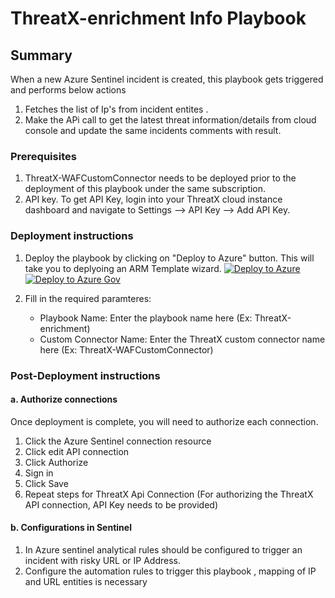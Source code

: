 # ThreatX-enrichment Info Playbook
 ## Summary
 When a new Azure Sentinel incident is created, this playbook gets triggered and performs below actions
 1. Fetches the list of Ip's from incident entites .
 2. Make the APi call to get the latest threat information/details from cloud console and update the same incidents comments with result.


### Prerequisites 
1. ThreatX-WAFCustomConnector needs to be deployed prior to the deployment of this playbook under the same subscription.
2. API key. To get API Key, login into your ThreatX cloud instance dashboard and navigate to Settings --> API Key --> Add API Key.

### Deployment instructions 
1. Deploy the playbook by clicking on "Deploy to Azure" button. This will take you to deplyoing an ARM Template wizard.
[![Deploy to Azure](https://aka.ms/deploytoazurebutton)](https://portal.azure.com/#create/Microsoft.Template/uri/https%3A%2F%2Fraw.githubusercontent.com%2FAzure%2FAzure-Sentinel%2Fmaster%2FSolutions%2FThreatXCloud%2FPlaybooks%2FThreatXPlaybooks%2FThreatX-encrichment%2Fazuredeploy.json)
[![Deploy to Azure Gov](https://aka.ms/deploytoazuregovbutton)](https://portal.azure.us/#create/Microsoft.Template/uri/https%3A%2F%2Fraw.githubusercontent.com%2FAzure%2FAzure-Sentinel%2Fmaster%2FSolutions%2FThreatXCloud%2FPlaybooks%2F%2FThreatXPlaybooks%2FThreatX-encrichment%2Fazuredeploy.json)

2. Fill in the required paramteres:
    * Playbook Name: Enter the playbook name here (Ex: ThreatX-enrichment)
    * Custom Connector Name: Enter the ThreatX custom connector name here (Ex: ThreatX-WAFCustomConnector)

### Post-Deployment instructions 
#### a. Authorize connections
Once deployment is complete, you will need to authorize each connection.
1.	Click the Azure Sentinel connection resource
2.	Click edit API connection
3.	Click Authorize
4.	Sign in
5.	Click Save
6.	Repeat steps for ThreatX Api  Connection (For authorizing the ThreatX API connection, API Key needs to be provided)
#### b. Configurations in Sentinel
1. In Azure sentinel analytical rules should be configured to trigger an incident with risky URL or IP Address. 
2. Configure the automation rules to trigger this playbook , mapping of IP and URL entities is necessary
